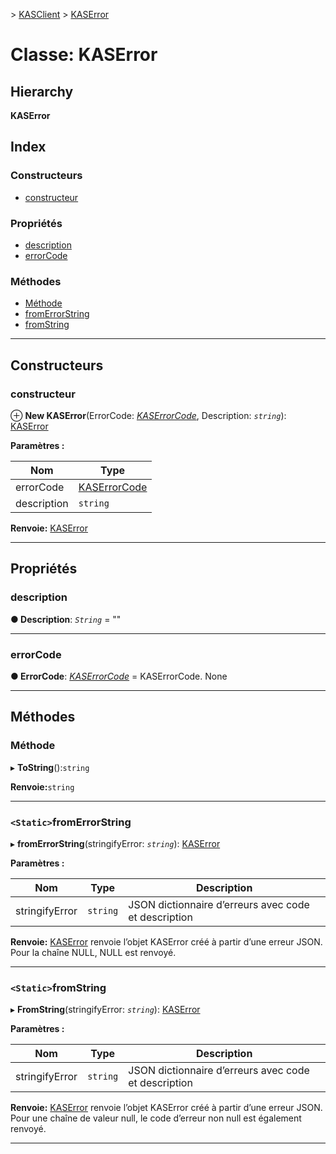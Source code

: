 [](../README.md) > [KASClient](../modules/kasclient.md) > [KASError](../classes/kasclient.kaserror.md)

# <a name="class-kaserror"></a>Classe: KASError

## <a name="hierarchy"></a>Hierarchy

**KASError**

## <a name="index"></a>Index

### <a name="constructors"></a>Constructeurs

* [constructeur](kasclient.kaserror.md#constructor)
### <a name="properties"></a>Propriétés

* [description](kasclient.kaserror.md#description)
* [errorCode](kasclient.kaserror.md#errorcode)
### <a name="methods"></a>Méthodes

* [Méthode](kasclient.kaserror.md#tostring)
* [fromErrorString](kasclient.kaserror.md#fromerrorstring)
* [fromString](kasclient.kaserror.md#fromstring)

---

## <a name="constructors"></a>Constructeurs

<a id="constructor"></a>

###  <a name="constructor"></a>constructeur

⊕ **New KASError**(ErrorCode: *[KASErrorCode](../enums/kasclient.kaserrorcode.md)*, Description: *`string`*): [KASError](kasclient.kaserror.md)

**Paramètres :**

| Nom | Type |
| ------ | ------ |
| errorCode | [KASErrorCode](../enums/kasclient.kaserrorcode.md) |
| description | `string` |

**Renvoie:** [KASError](kasclient.kaserror.md)

___

## <a name="properties"></a>Propriétés

<a id="description"></a>

###  <a name="description"></a>description

**● Description**: *`String`* = ""

___
<a id="errorcode"></a>

###  <a name="errorcode"></a>errorCode

**● ErrorCode**: *[KASErrorCode](../enums/kasclient.kaserrorcode.md)* = KASErrorCode. None

___

## <a name="methods"></a>Méthodes

<a id="tostring"></a>

###  <a name="tostring"></a>Méthode

▸ **ToString**():`string`

**Renvoie:**`string`

___
<a id="fromerrorstring"></a>

### <a name="static-fromerrorstring"></a>`<Static>`fromErrorString

▸ **fromErrorString**(stringifyError: *`string`*): [KASError](kasclient.kaserror.md)

**Paramètres :**

| Nom | Type | Description |
| ------ | ------ | ------ |
| stringifyError | `string` |  JSON dictionnaire d’erreurs avec code et description |

**Renvoie:** [KASError](kasclient.kaserror.md) renvoie l’objet KASError créé à partir d’une erreur JSON. Pour la chaîne NULL, NULL est renvoyé.

___
<a id="fromstring"></a>

### <a name="static-fromstring"></a>`<Static>`fromString

▸ **FromString**(stringifyError: *`string`*): [KASError](kasclient.kaserror.md)

**Paramètres :**

| Nom | Type | Description |
| ------ | ------ | ------ |
| stringifyError | `string` |  JSON dictionnaire d’erreurs avec code et description |

**Renvoie:** [KASError](kasclient.kaserror.md) renvoie l’objet KASError créé à partir d’une erreur JSON. Pour une chaîne de valeur null, le code d’erreur non null est également renvoyé.

___

